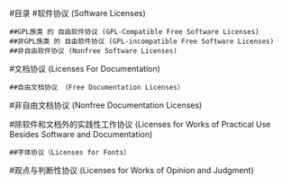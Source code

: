 #目录
#软件协议 (Software Licenses)

    ##GPL族类 的 自由软件协议 (GPL-Compatible Free Software Licenses) 
    ##非GPL族类 的 自由软件协议 (GPL-incompatible Free Software Licenses)
    ##非自由软件协议 (Nonfree Software Licenses)

#文档协议 (Licenses For Documentation)

    ##自由文档协议 （Free Documentation Licenses）
#非自由文档协议 (Nonfree Documentation Licenses)

#除软件和文档外的实践性工作协议 (Licenses for Works of Practical Use Besides Software and Documentation)

    ##字体协议（Licenses for Fonts）

#观点与判断性协议 (Licenses for Works of Opinion and Judgment)